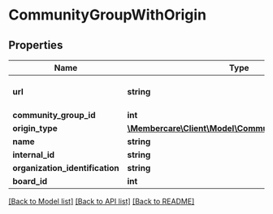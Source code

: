 # CommunityGroupWithOrigin

## Properties
Name | Type | Description | Notes
------------ | ------------- | ------------- | -------------
**url** | **string** | The link to the current resource | [optional] 
**community_group_id** | **int** |  | [optional] 
**origin_type** | [**\Membercare\Client\Model\CommunityGroupOriginType**](CommunityGroupOriginType.md) |  | [optional] 
**name** | **string** |  | [optional] 
**internal_id** | **string** |  | [optional] 
**organization_identification** | **string** |  | [optional] 
**board_id** | **int** |  | [optional] 

[[Back to Model list]](../../README.md#documentation-for-models) [[Back to API list]](../../README.md#documentation-for-api-endpoints) [[Back to README]](../../README.md)

